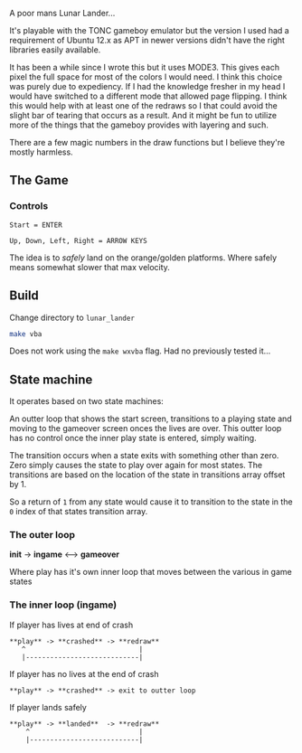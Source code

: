 A poor mans Lunar Lander...

It's playable with the TONC gameboy emulator but the version I used had a 
requirement of Ubuntu 12.x as APT in newer versions didn't have the right 
libraries easily available.

It has been a while since I wrote this but it uses MODE3.  This gives each 
pixel the full space for most of the colors I would need.  I think this choice 
was purely due to expediency.  If I had the knowledge fresher in my head I 
would have switched to a different mode that allowed page flipping.  I 
think this would help with at least one of the redraws so I that could avoid 
the slight bar of tearing that occurs as a result.  And it might be fun to 
utilize more of the things that the gameboy provides with layering and such.

There are a few magic numbers in the draw functions but I believe they're 
mostly harmless.

## The Game

### Controls

```
Start = ENTER

Up, Down, Left, Right = ARROW KEYS
```

The idea is to _safely_ land on the orange/golden platforms.  Where safely 
means somewhat slower that max velocity.

## Build
 
Change directory to `lunar_lander`

```bash
make vba
```

Does not work using the `make wxvba` flag.  Had no previously tested it...

## State machine

It operates based on two state machines:

An outter loop that shows the start screen, transitions to a playing state and 
moving to the gameover screen onces the lives are over.  This outter loop has 
no control once the inner play state is entered, simply waiting.

The transition occurs when a state exits with something other than zero. Zero 
simply causes the state to play over again for most states.  The transitions 
are based on the location of the state in transitions array offset by 1.

So a return of `1` from any state would cause it to transition to the state in 
the `0` index of that states transition array.

### The outer loop

**init** -> **ingame** <--> **gameover**

Where play has it's own inner loop that moves between the various in game 
states

### The inner loop (ingame)

If player has lives at end of crash

```
**play** -> **crashed** -> **redraw**
   ^                            |
   |----------------------------|
```

If player has no lives at the end of crash
```
**play** -> **crashed** -> exit to outter loop
```
If player lands safely
```
**play** -> **landed**  -> **redraw**
    ^                           |
    |---------------------------|
```